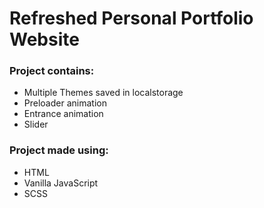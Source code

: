 # Refreshed Personal Portfolio Website
### Project contains:
- Multiple Themes saved in localstorage
- Preloader animation
- Entrance animation
- Slider

### Project made using:
- HTML
- Vanilla JavaScript
- SCSS
